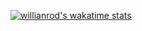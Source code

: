 <!--[![Top Langs](https://github-readme-stats.vercel.app/api/top-langs/?username=greenlightjohnny&show_icons=true&theme=radical)](https://github.com/greenlightjohnny/github-readme-stats&show_icons=true&theme=radical) -->
[![willianrod's wakatime stats](https://github-readme-stats.vercel.app/api/wakatime?username=just_gonna_send_it)](https://github.com/greenlightjohnny&show_icons=true&theme=radical/github-readme-stats&show_icons=true&theme=radical)


<!--
**greenlightjohnny/greenlightjohnny** is a ✨ _special_ ✨ repository because its `README.md` (this file) appears on your GitHub profile.

Here are some ideas to get you started:

- 🔭 I’m currently working on ...
- 🌱 I’m currently learning ...
- 👯 I’m looking to collaborate on ...
- 🤔 I’m looking for help with ...
- 💬 Ask me about ...
- 📫 How to reach me: ...
- 😄 Pronouns: ...
- ⚡ Fun fact: ...
-->
